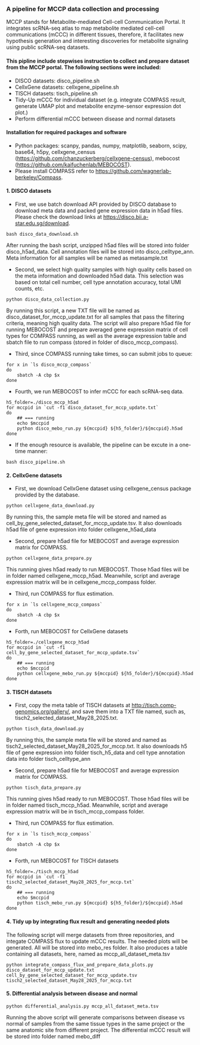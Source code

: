 ### A pipeline for MCCP data collection and processing 
<p>MCCP stands for Metabolite-mediated Cell-cell Communication Portal. It integrates scRNA-seq atlas to map metabolite mediated cell-cell communications (mCCC) in different tissues, therefore, it facilitates new hypothesis generation and interesting discoveries for metabolite signaling using public scRNA-seq datasets.</p>


#### This pipline include stepwises instruction to collect and prepare dataset from the MCCP portal. The following sections were included:

- DISCO datasets: disco_pipeline.sh
- CellxGene datasets: cellxgene_pipeline.sh
- TISCH datasets: tisch_pipeline.sh
- Tidy-Up mCCC for individual dataset (e.g. integrate COMPASS result, generate UMAP plot and metabolite enzyme-sensor expression dot plot.)
- Perform differential mCCC between disease and normal datasets


#### Installation for required packages and software
- Python packages: scanpy, pandas, numpy, matplotlib, seaborn, scipy, base64, h5py, cellxgene_census (https://github.com/chanzuckerberg/cellxgene-census), mebocost (https://github.com/kaifuchenlab/MEBOCOST). 
- Please install COMPASS refer to https://github.com/wagnerlab-berkeley/Compass.

#### 1. DISCO datasets

- First, we use batch download API provided by DISCO database to download meta data and packed gene expression data in h5ad files. Please check the download links at https://disco.bii.a-star.edu.sg/download.
```{bash}
bash disco_data_download.sh
```
<p>After running the bash script, unzipped h5ad files will be stored into folder disco_h5ad_data. Cell annotation files will be stored into disco_celltype_ann. Meta information for all samples will be named as metasample.txt</p>

- Second, we select high quality samples with high quality cells based on the meta information and downloaded h5ad data. This selection was based on total cell number, cell type annotation accuracy, total UMI counts, etc.
```{bash}
python disco_data_collection.py

```
<p>By running this script, a new TXT file will be named as disco_dataset_for_mccp_update.txt for all samples that pass the filtering criteria, meaning high quality data. The script will also prepare h5ad file for running MEBOCOST and prepare averaged gene expression matrix of cell types for COMPASS running, as well as the average expression table and sbatch file to run compass (stored in folder of disco_mccp_compass).</p>

- Third, since COMPASS running take times, so can submit jobs to queue:
```{bash}
for x in `ls disco_mccp_compass`
do 
    sbatch -A cbp $x
done
```

- Fourth, we run MEBOCOST to infer mCCC for each scRNA-seq data.
```{bash}
h5_folder=./disco_mccp_h5ad
for mccpid in `cut -f1 disco_dataset_for_mccp_update.txt`
do
    ## === running
    echo $mccpid
    python disco_mebo_run.py ${mccpid} ${h5_folder}/${mccpid}.h5ad
done
```

- If the enough resource is available, the pipeline can be excute in a one-time manner:
```{bash}
bash disco_pipeline.sh
```

#### 2. CellxGene datasets

- First, we download CellxGene dataset using cellxgene_census package provided by the database.
```{bash}
python cellxgene_data_download.py
```
<p>By running this, the sample meta file will be stored and named as cell_by_gene_selected_dataset_for_mccp_update.tsv. It also downloads h5ad file of gene expression into folder cellxgene_h5ad_data</p>

- Second, prepare h5ad file for MEBOCOST and average expression matrix for COMPASS.
```{bash}
python cellxgene_data_prepare.py
```
<p>This running gives h5ad ready to run MEBOCOST. Those h5ad files will be in folder named cellxgene_mccp_h5ad. Meanwhile, script and average expression matrix will be in cellxgene_mccp_compass folder.</p>

- Third, run COMPASS for flux estimation.
```{bash}
for x in `ls cellxgene_mccp_compass`
do 
    sbatch -A cbp $x
done
```

- Forth, run MEBOCOST for CellxGene datasets
```{bash}
h5_folder=./cellxgene_mccp_h5ad
for mccpid in `cut -f1 cell_by_gene_selected_dataset_for_mccp_update.tsv`
do
    ## === running
    echo $mccpid
    python cellxgene_mebo_run.py ${mccpid} ${h5_folder}/${mccpid}.h5ad
done
```


#### 3. TISCH datasets

- First, copy the meta table of TISCH datasets at http://tisch.comp-genomics.org/gallery/, and save them into a TXT file named, such as, tisch2_selected_dataset_May28_2025.txt.
```{bash}
python tisch_data_download.py
```
<p>By running this, the sample meta file will be stored and named as tisch2_selected_dataset_May28_2025_for_mccp.txt. It also downloads h5 file of gene expression into folder tisch_h5_data and cell type annotation data into folder tisch_celltype_ann</p>

- Second, prepare h5ad file for MEBOCOST and average expression matrix for COMPASS.
```{bash}
python tisch_data_prepare.py
```
<p>This running gives h5ad ready to run MEBOCOST. Those h5ad files will be in folder named tisch_mccp_h5ad. Meanwhile, script and average expression matrix will be in tisch_mccp_compass folder.</p>

- Third, run COMPASS for flux estimation.
```{bash}
for x in `ls tisch_mccp_compass`
do 
    sbatch -A cbp $x
done
```

- Forth, run MEBOCOST for TISCH datasets
```{bash}
h5_folder=./tisch_mccp_h5ad
for mccpid in `cut -f1 tisch2_selected_dataset_May28_2025_for_mccp.txt`
do
    ## === running
    echo $mccpid
    python tisch_mebo_run.py ${mccpid} ${h5_folder}/${mccpid}.h5ad
done
```

#### 4. Tidy up by integrating flux result and generating needed plots
<p>The following script will merge datasets from three repositories, and integate COMPASS flux to update mCCC results. The needed plots will be generated. All will be stored into mebo_res folder. It also produces a table containing all datasets, here, named as mccp_all_dataset_meta.tsv</p>

```{bash}
python integrate_compass_flux_and_prepare_data_plots.py disco_dataset_for_mccp_update.txt cell_by_gene_selected_dataset_for_mccp_update.tsv tisch2_selected_dataset_May28_2025_for_mccp.txt
```

#### 5. Differential analysis between disease and normal

```{bash}
python differential_analysis.py mccp_all_dataset_meta.tsv
```
<p>Running the above script will generate comparisons between disease vs normal of samples from the same tissue types in the same project or the same anatomic site from different project. The differential mCCC result will be stored into folder named mebo_diff</p>








